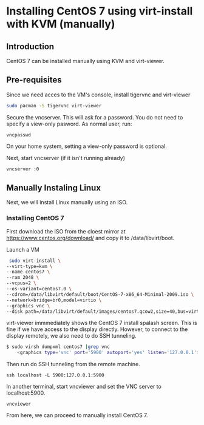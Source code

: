 # Installing CentOS 7 using virt-install with KVM (manually)

## Introduction

CentOS 7 can be installed manually using KVM and virt-viewer.

## Pre-requisites

Since we need acces to the VM's console, install tigervnc and virt-viewer

```bash
sudo pacman -S tigervnc virt-viewer
```

Secure the vncserver. This will ask for a password. You do not need to specify a view-only pasword. As normal user, run:

```
vncpasswd
```

On your home system, setting a view-only password is optional.

Next, start vncserver (if it isn't running already)

```bash
vncserver :0
```

## Manually Instaling Linux

Next, we will install Linux manually using an ISO.

### Installing CentOS 7

First download the ISO from the cloest mirror at https://www.centos.org/download/ and copy it to /data/libvirt/boot.

Launch a VM

```sh
 sudo virt-install \
--virt-type=kvm \
--name centos7 \
--ram 2048 \
--vcpus=2 \
--os-variant=centos7.0 \
--cdrom=/data/libvirt/default/boot/CentOS-7-x86_64-Minimal-2009.iso \
--network=bridge=br0,model=virtio \
--graphics vnc \
--disk path=/data/libvirt/default/images/centos7.qcow2,size=40,bus=virtio,format=qcow2
```

virt-viewer immmediately shows the CentOS 7 install spalash screen. This is fine if we have access to the display directly. However, to connect to the display remotely, we also need to do SSH tunneling.

```sh
$ sudo virsh dumpxml centos7 |grep vnc
    <graphics type='vnc' port='5900' autoport='yes' listen='127.0.0.1'>
```

Then run do SSH tunneling from the remote machine.

```
ssh localhost -L 5900:127.0.0.1:5900
```

In another terminal, start vncviewer and set the VNC server to localhost:5900. 

```
vncviewer
```

From here, we can proceed to manually install CentOS 7.
